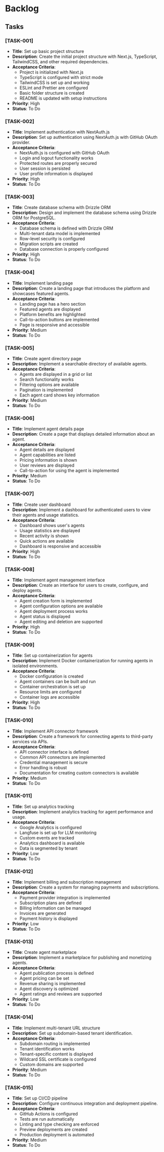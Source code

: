 # Backlog

## Tasks

### [TASK-001]
- **Title**: Set up basic project structure
- **Description**: Create the initial project structure with Next.js, TypeScript, TailwindCSS, and other required dependencies.
- **Acceptance Criteria**:
  - Project is initialized with Next.js
  - TypeScript is configured with strict mode
  - TailwindCSS is set up and working
  - ESLint and Prettier are configured
  - Basic folder structure is created
  - README is updated with setup instructions
- **Priority**: High
- **Status**: To Do

### [TASK-002]
- **Title**: Implement authentication with NextAuth.js
- **Description**: Set up authentication using NextAuth.js with GitHub OAuth provider.
- **Acceptance Criteria**:
  - NextAuth.js is configured with GitHub OAuth
  - Login and logout functionality works
  - Protected routes are properly secured
  - User session is persisted
  - User profile information is displayed
- **Priority**: High
- **Status**: To Do

### [TASK-003]
- **Title**: Create database schema with Drizzle ORM
- **Description**: Design and implement the database schema using Drizzle ORM for PostgreSQL.
- **Acceptance Criteria**:
  - Database schema is defined with Drizzle ORM
  - Multi-tenant data model is implemented
  - Row-level security is configured
  - Migration scripts are created
  - Database connection is properly configured
- **Priority**: High
- **Status**: To Do

### [TASK-004]
- **Title**: Implement landing page
- **Description**: Create a landing page that introduces the platform and showcases featured agents.
- **Acceptance Criteria**:
  - Landing page has a hero section
  - Featured agents are displayed
  - Platform benefits are highlighted
  - Call-to-action buttons are implemented
  - Page is responsive and accessible
- **Priority**: Medium
- **Status**: To Do

### [TASK-005]
- **Title**: Create agent directory page
- **Description**: Implement a searchable directory of available agents.
- **Acceptance Criteria**:
  - Agents are displayed in a grid or list
  - Search functionality works
  - Filtering options are available
  - Pagination is implemented
  - Each agent card shows key information
- **Priority**: Medium
- **Status**: To Do

### [TASK-006]
- **Title**: Implement agent details page
- **Description**: Create a page that displays detailed information about an agent.
- **Acceptance Criteria**:
  - Agent details are displayed
  - Agent capabilities are listed
  - Pricing information is shown
  - User reviews are displayed
  - Call-to-action for using the agent is implemented
- **Priority**: Medium
- **Status**: To Do

### [TASK-007]
- **Title**: Create user dashboard
- **Description**: Implement a dashboard for authenticated users to view their agents and usage statistics.
- **Acceptance Criteria**:
  - Dashboard shows user's agents
  - Usage statistics are displayed
  - Recent activity is shown
  - Quick actions are available
  - Dashboard is responsive and accessible
- **Priority**: High
- **Status**: To Do

### [TASK-008]
- **Title**: Implement agent management interface
- **Description**: Create an interface for users to create, configure, and deploy agents.
- **Acceptance Criteria**:
  - Agent creation form is implemented
  - Agent configuration options are available
  - Agent deployment process works
  - Agent status is displayed
  - Agent editing and deletion are supported
- **Priority**: High
- **Status**: To Do

### [TASK-009]
- **Title**: Set up containerization for agents
- **Description**: Implement Docker containerization for running agents in isolated environments.
- **Acceptance Criteria**:
  - Docker configuration is created
  - Agent containers can be built and run
  - Container orchestration is set up
  - Resource limits are configured
  - Container logs are accessible
- **Priority**: High
- **Status**: To Do

### [TASK-010]
- **Title**: Implement API connector framework
- **Description**: Create a framework for connecting agents to third-party services via APIs.
- **Acceptance Criteria**:
  - API connector interface is defined
  - Common API connectors are implemented
  - Credential management is secure
  - Error handling is robust
  - Documentation for creating custom connectors is available
- **Priority**: Medium
- **Status**: To Do

### [TASK-011]
- **Title**: Set up analytics tracking
- **Description**: Implement analytics tracking for agent performance and usage.
- **Acceptance Criteria**:
  - Google Analytics is configured
  - Langfuse is set up for LLM monitoring
  - Custom events are tracked
  - Analytics dashboard is available
  - Data is segmented by tenant
- **Priority**: Low
- **Status**: To Do

### [TASK-012]
- **Title**: Implement billing and subscription management
- **Description**: Create a system for managing payments and subscriptions.
- **Acceptance Criteria**:
  - Payment provider integration is implemented
  - Subscription plans are defined
  - Billing information can be managed
  - Invoices are generated
  - Payment history is displayed
- **Priority**: Low
- **Status**: To Do

### [TASK-013]
- **Title**: Create agent marketplace
- **Description**: Implement a marketplace for publishing and monetizing agents.
- **Acceptance Criteria**:
  - Agent publication process is defined
  - Agent pricing can be set
  - Revenue sharing is implemented
  - Agent discovery is optimized
  - Agent ratings and reviews are supported
- **Priority**: Low
- **Status**: To Do

### [TASK-014]
- **Title**: Implement multi-tenant URL structure
- **Description**: Set up subdomain-based tenant identification.
- **Acceptance Criteria**:
  - Subdomain routing is implemented
  - Tenant identification works
  - Tenant-specific content is displayed
  - Wildcard SSL certificate is configured
  - Custom domains are supported
- **Priority**: Medium
- **Status**: To Do

### [TASK-015]
- **Title**: Set up CI/CD pipeline
- **Description**: Configure continuous integration and deployment pipeline.
- **Acceptance Criteria**:
  - GitHub Actions is configured
  - Tests are run automatically
  - Linting and type checking are enforced
  - Preview deployments are created
  - Production deployment is automated
- **Priority**: Medium
- **Status**: To Do 